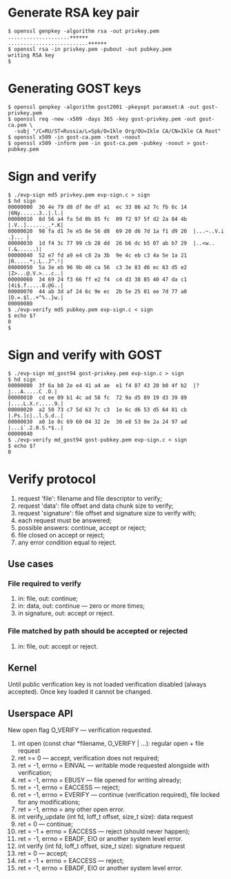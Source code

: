 # Generate RSA key pair

```
$ openssl genpkey -algorithm rsa -out privkey.pem
....................++++++
..........................++++++
$ openssl rsa -in privkey.pem -pubout -out pubkey.pem
writing RSA key
$
```

# Generating GOST keys

```
$ openssl genpkey -algorithm gost2001 -pkeyopt paramset:A -out gost-privkey.pem
$ openssl req -new -x509 -days 365 -key gost-privkey.pem -out gost-ca.pem \
  -subj "/C=RU/ST=Russia/L=Spb/O=Ikle Org/OU=Ikle CA/CN=Ikle CA Root"
$ openssl x509 -in gost-ca.pem -text -noout
$ openssl x509 -inform pem -in gost-ca.pem -pubkey -noout > gost-pubkey.pem
```

# Sign and verify

```
$ ./evp-sign md5 privkey.pem evp-sign.c > sign
$ hd sign
00000000  36 4e 79 d8 df 8e df a1  ec 33 86 a2 7c fb 6c 14  |6Ny......3..|.l.|
00000010  8d 56 a4 fa 5d 0b 85 fc  09 f2 97 5f d2 2a 84 4b  |.V..]......_.*.K|
00000020  98 fa d1 7e e5 8e 56 d8  69 20 d6 7d 1a f1 d9 20  |...~..V.i .}... |
00000030  1d f4 3c 77 99 cb 28 dd  26 b6 dc b5 07 ab b7 29  |..<w..(.&......)|
00000040  52 e7 fd a9 e4 c8 2a 3b  9e 4c eb c3 4a 5e 1a 21  |R.....*;.L..J^.!|
00000050  5a 3e eb 96 9b 40 ca 56  c3 3e 83 d6 ec 63 d5 e2  |Z>...@.V.>...c..|
00000060  34 69 24 f3 66 ff e2 f4  c4 d3 38 85 40 47 da c1  |4i$.f.....8.@G..|
00000070  44 ab 3d af 24 6c 9e ec  2b 5e 25 01 ee 7d 77 a0  |D.=.$l..+^%..}w.|
00000080
$ ./evp-verify md5 pubkey.pem evp-sign.c < sign
$ echo $?
0
$
```

# Sign and verify with GOST

```
$ ./evp-sign md_gost94 gost-privkey.pem evp-sign.c > sign
$ hd sign
00000000  3f 6a b0 2e e4 41 a4 ae  e1 f4 87 43 20 b0 4f b2  |?j...A.....C .O.|
00000010  cd ee 09 b1 4c ad 58 fc  72 9a d5 89 19 d3 39 89  |....L.X.r.....9.|
00000020  a2 50 73 c7 5d 63 7c c3  1e 6c d6 53 d5 64 81 cb  |.Ps.]c|..l.S.d..|
00000030  a0 1e 0c 69 60 04 32 2e  30 e8 53 0e 2a 24 97 ad  |...i`.2.0.S.*$..|
00000040
$ ./evp-verify md_gost94 gost-pubkey.pem evp-sign.c < sign
$ echo $?
0
```

# Verify protocol

1. request 'file': filename and file descriptor to verify;
2. request 'data': file offset and data chunk size to verify;
3. request 'signature': file offset and signature size to verify with;
4. each request must be answered;
5. possible answers: continue, accept or reject;
6. file closed on accept or reject;
7. any error condition equal to reject.

## Use cases

### File required to verify

1. in: file, out: continue;
2. in: data, out: continue — zero or more times;
3. in signature, out: accept or reject.

### File matched by path should be accepted or rejected

1. in: file, out: accept or reject.

## Kernel

Until public verification key is not loaded verification disabled (always
accepted). Once key loaded it cannot be changed.

## Userspace API

New open flag O_VERIFY — verification requested.

1. int open (const char *filename, O_VERIFY | ...): regular open + file request
  1. ret >= 0 — accept, verification does not required;
  2. ret = -1, errno = EINVAL  — writable mode requested alongside with
     verification;
  3. ret = -1, errno = EBUSY   — file opened for writing already;
  4. ret = -1, errno = EACCESS — reject;
  5. ret = -1, errno = EVERIFY — continue (verification required), file
     locked for any modifications;
  6. ret = -1, errno = any other open error.
2. int verify_update (int fd, loff_t offset, size_t size): data request
  1. ret = 0 — continue;
  2. ret = -1 + errno = EACCESS — reject (should never happen);
  3. ret = -1, errno = EBADF, EIO or another system level error.
3. int verify (int fd, loff_t offset, size_t size): signature request
  1. ret = 0 — accept;
  2. ret = -1 + errno = EACCESS — reject;
  3. ret = -1, errno = EBADF, EIO or another system level error.
